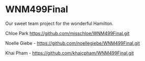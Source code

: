 # WNM499Final

Our sweet team project for the wonderful Hamilton. 

Chloe Park https://github.com/misschloe/WNM499Final.git

Noelle Giebe - https://github.com/noellegiebe/WNM499Final.git

Khai Pham - https://github.com/khaicpham/WNM499Final.git

